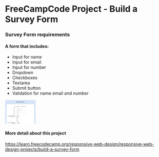 # FreeCampCode Project - Build a Survey Form

### Survey Form requirements 
#### A form that includes:
- Input for name
- Input for email
- Input for number
- Dropdown
- Checkboxes
- Textarea
- Submit button
- Validation for name email and number
<img src="SurveyForm.jpg" width=100>

#### More detail about this project
https://learn.freecodecamp.org/responsive-web-design/responsive-web-design-projects/build-a-survey-form
